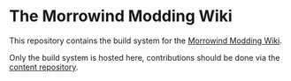 # The Morrowind Modding Wiki

This repository contains the build system for the [Morrowind Modding Wiki](https://morrowind-modding.github.io/wiki/).

Only the build system is hosted here, contributions should be done via the [content repository](https://github.com/morrowind-modding/content).
